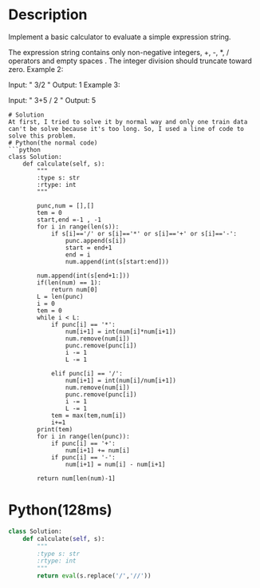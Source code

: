 # Description
Implement a basic calculator to evaluate a simple expression string.

The expression string contains only non-negative integers, +, -, *, / operators and empty spaces . The integer division should truncate toward zero.
Example 2:

Input: " 3/2 "
Output: 1
Example 3:

Input: " 3+5 / 2 "
Output: 5
```
# Solution
At first, I tried to solve it by normal way and only one train data can't be solve because it's too long. So, I used a line of code to solve this problem.
# Python(the normal code)
```python
class Solution:
    def calculate(self, s):
        """
        :type s: str
        :rtype: int
        """
     
        punc,num = [],[]
        tem = 0
        start,end =-1 , -1
        for i in range(len(s)):
            if s[i]=='/' or s[i]=='*' or s[i]=='+' or s[i]=='-':
                punc.append(s[i])
                start = end+1
                end = i
                num.append(int(s[start:end]))
        
        num.append(int(s[end+1:]))
        if(len(num) == 1):
            return num[0]
        L = len(punc)
        i = 0
        tem = 0
        while i < L:
            if punc[i] == '*':
                num[i+1] = int(num[i]*num[i+1])
                num.remove(num[i])
                punc.remove(punc[i])
                i -= 1
                L -= 1
            
            elif punc[i] == '/':
                num[i+1] = int(num[i]/num[i+1])
                num.remove(num[i])
                punc.remove(punc[i])
                i -= 1
                L -= 1
            tem = max(tem,num[i])
            i+=1
        print(tem)
        for i in range(len(punc)):
            if punc[i] == '+':
                num[i+1] += num[i]
            if punc[i] == '-':
                num[i+1] = num[i] - num[i+1]
           
        return num[len(num)-1]
```
# Python(128ms)
```python
class Solution:
    def calculate(self, s):
        """
        :type s: str
        :rtype: int
        """
        return eval(s.replace('/','//'))
```
